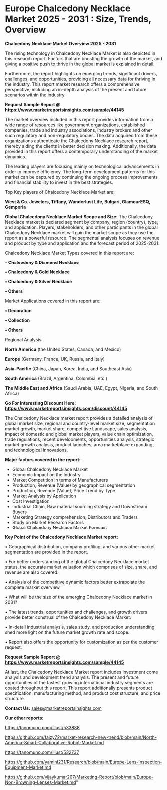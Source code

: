 # Europe Chalcedony Necklace Market 2025 - 2031 : Size, Trends, Overview

<Strong> Chalcedony Necklace Market Overview 2025 - 2031</strong>

The rising technology in Chalcedony Necklace Market is also depicted in this research report. Factors that are boosting the growth of the market, and giving a positive push to thrive in the global market is explained in detail.

Furthermore, the report highlights on emerging trends, significant drivers, challenges, and opportunities, providing all necessary data for thriving in the industry. This report market research offers a comprehensive perspective, including an in-depth analysis of the present and future scenarios within the industry.

<strong>Request Sample Report @ <a href=https://www.marketreportsinsights.com/sample/44145>https://www.marketreportsinsights.com/sample/44145</a></strong>

The market overview included in this report provides information from a wide range of resources like government organizations, established companies, trade and industry associations, industry brokers and other such regulatory and non-regulatory bodies. The data acquired from these organizations authenticate the Chalcedony Necklace research report, thereby aiding the clients in better decision making. Additionally, the data provided in this report offers a contemporary understanding of the market dynamics.

The leading players are focusing mainly on technological advancements in order to improve efficiency. The long-term development patterns for this market can be captured by continuing the ongoing process improvements and financial stability to invest in the best strategies.

Top Key players of Chalcedony Necklace Market are:

<strong>West & Co. Jewelers, Tiffany, Wanderlust Life, Bulgari, GlamourESQ, Gemporia</strong>

<strong><b>Global Chalcedony Necklace Market Scope and Size:</b></strong>
The Chalcedony Necklace market is declared segment by company, region (country), type, and application. Players, stakeholders, and other participants in the global Chalcedony Necklace market will gain the market scope as they use the report as a powerful resource. The segmental analysis focuses on revenue and product by type and application and the forecast period of 2025-2031.

Chalcedony Necklace Market Types covered in this report are:

<strong>•  Chalcedony & Diamond Necklace

•  Chalcedony & Gold Necklace

•  Chalcedony & Silver Necklace

•  Others</strong>

Market Applications covered in this report are:

<strong>•  Decoration

•  Collection

•  Others</strong> 

Regional Analysis

<strong>North America</strong> (the United States, Canada, and Mexico)

<strong>Europe</strong> (Germany, France, UK, Russia, and Italy)

<strong>Asia-Pacific</strong> (China, Japan, Korea, India, and Southeast Asia)

<strong>South America</strong> (Brazil, Argentina, Colombia, etc.)

<strong>The Middle East and Africa</strong> (Saudi Arabia, UAE, Egypt, Nigeria, and South Africa)

<strong>Go For Interesting Discount Here: <a href=https://www.marketreportsinsights.com/discount/44145>https://www.marketreportsinsights.com/discount/44145</a></strong>

The Chalcedony Necklace market report provides a detailed analysis of global market size, regional and country-level market size, segmentation market growth, market share, competitive Landscape, sales analysis, impact of domestic and global market players, value chain optimization, trade regulations, recent developments, opportunities analysis, strategic market growth analysis, product launches, area marketplace expanding, and technological innovations.

<strong><b>Major factors covered in the report:</b></strong>
<ul>
  <li>Global Chalcedony Necklace Market </li>
  <li>Economic Impact on the Industry</li>
  <li>Market Competition in terms of Manufacturers</li>
  <li>Production, Revenue (Value) by geographical segmentation</li>
  <li>Production, Revenue (Value), Price Trend by Type</li>
  <li>Market Analysis by Application</li>
  <li>Cost Investigation</li>
  <li>Industrial Chain, Raw material sourcing strategy and Downstream Buyers</li>
  <li>Marketing Strategy comprehension, Distributors and Traders</li>
  <li>Study on Market Research Factors</li>
  <li>Global Chalcedony Necklace Market Forecast</li>
</ul>

<strong><b>Key Point of the Chalcedony Necklace Market report:</b></strong>

• Geographical distribution, company profiling, and various other market segmentation are provided in the report.

• For better understanding of the global Chalcedony Necklace market status, the accurate market valuation which comprises of size, share, and revenue are also covered.

• Analysis of the competitive dynamic factors better extrapolate the complete market overview

• What will be the size of the emerging Chalcedony Necklace market in 2031?

• The latest trends, opportunities and challenges, and growth drivers provide better construal of the Chalcedony Necklace Market.

• In-detail industrial analysis, sales study, and production understanding shed more light on the future market growth rate and scope.

• Report also offers the opportunity for customization as per the customer request.

<strong>Request Sample Report @ <a href=https://www.marketreportsinsights.com/sample/44145>https://www.marketreportsinsights.com/sample/44145</a></strong>

At last, the Chalcedony Necklace Market report includes investment come analysis and development trend analysis. The present and future opportunities of the fastest growing international industry segments are coated throughout this report. This report additionally presents product specification, manufacturing method, and product cost structure, and price structure.

<strong>Contact Us:</strong>
sales@marketreportsinsights.com

<strong>Our other reports:</strong>

<a href=https://tanomuno.com/illust/533888>https://tanomuno.com/illust/533888</a>

<a href=https://github.com/faizy72/market-research-new-trend/blob/main/North-America-Smart-Collaborative-Robot-Market.md>https://github.com/faizy72/market-research-new-trend/blob/main/North-America-Smart-Collaborative-Robot-Market.md</a>

<a href=https://tanomuno.com/illust/532737>https://tanomuno.com/illust/532737</a>

<a href=https://github.com/yamini231/Research/blob/main/Europe-Lens-Inspection-Equipment-Market.md>https://github.com/yamini231/Research/blob/main/Europe-Lens-Inspection-Equipment-Market.md</a>

<a href=https://github.com/vijaykumar207/Marketing-Report/blob/main/Europe-Non-Browning-Lenses-Market.md>https://github.com/vijaykumar207/Marketing-Report/blob/main/Europe-Non-Browning-Lenses-Market.md</a>"
